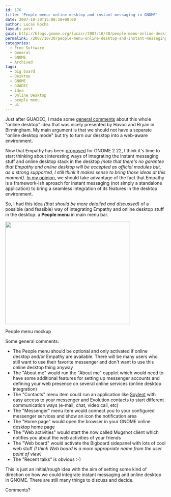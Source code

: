 ```yaml
---
id: 176
title: 'People menu: online desktop and instant messaging in GNOME'
date: 2007-10-30T15:08:18+00:00
author: Lucas Rocha
layout: post
guid: http://blogs.gnome.org/lucasr/2007/10/30/people-menu-online-desktop-and-instant-messaging-in-gnome/
permalink: /2007/10/30/people-menu-online-desktop-and-instant-messaging-in-gnome/
categories:
  - Free Software
  - General
  - GNOME
  - Archived
tags:
  - big board
  - Desktop
  - GNOME
  - GUADEC
  - idea
  - Online Desktop
  - people menu
  - ui
---
```

Just after GUADEC, I made some [general
comments](http://blogs.gnome.org/lucasr/2007/07/25/post-guadec-notes-aka-gnome-in-revolution-mode/)
about this whole "online desktop" idea that was nicely presented by Havoc and
Bryan in Birmingham. My main argument is that we should not have a separate
"online desktop mode" but try to turn our desktop into a web-aware environment.

Now that Empathy has been
[proposed](http://mail.gnome.org/archives/desktop-devel-list/2007-September/msg00301.html)
for GNOME 2.22, I think it's time to start thinking about interesting ways of
integrating the instant messaging stuff and online desktop stack in the desktop
_(note that there's no garantee that Empathy and online desktop will be
accepted as official modules but, as a strong supported, I still think
it makes sense to bring those ideas at this moment)_. [In my
opinion](http://mail.gnome.org/archives/desktop-devel-list/2007-September/msg00565.html),
we should take advantage of the fact that Empathy is a framework-ish aproach
for instant messaging (not simply a standalone application) to bring a seamless
integration of its features in the desktop environment.

So, I had this idea _(that should be more detailed and discussed)_ of a
possible (and feasible) way of integrating Empathy and online desktop stuff in
the desktop: a **People menu** in main menu bar.

<div style="width: 402px" class="wp-caption alignnone">
  <img src="http://www.lucasr.org/wp-content/uploads/2007/10/gnome-people-menu.jpg" width="392" height="322" />
  <p class="wp-caption-text">
    People menu mockup
  </p>
</div>

Some general comments:

  * The People menu should be optional and only activated if online desktop
  and/or Empathy are available. There will be many users who still want to use
  their favorite messenger and don't want to use this online desktop thing
  anyway
  * The "About me" would run the "About me" capplet which would need to have
some additional features for setting up messenger accounts and defining your
web presence on several online services (online desktop integration)
  * The "Contacts" menu item could run an application like
  [Soylent](http://live.gnome.org/Soylent) with easy access to your messenger
and Evolution contacts to start different communication ways (e-mail, chat,
  video call, etc)
  * The "Messenger" menu item would connect you to your configured messenger
  services and show an icon the notification area
  * The "Home page" would open the browser in your GNOME online desktop home
  page
  * The "Web activities" would start the now called Mugshot client which
  notifies you about the web activities of your friends
  * The "Web board" would activate the Bigboard sidepanel with lots of cool web
  stuff _(I think Web board is a more appropriate name from the user point of
  view)_
  * The "Recent talks" is obvious :-)

This is just an initial/rough idea with the aim of setting some kind of
direction on how we could integrate instant messaging and online desktop in
GNOME. There are still many things to discuss and decide.

Comments?
